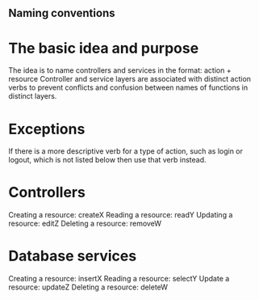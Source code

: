 ## Naming conventions

# The basic idea and purpose

The idea is to name controllers and services in the format: action + resource
Controller and service layers are associated with distinct action verbs
to prevent conflicts and confusion between names of functions in distinct layers.

# Exceptions

If there is a more descriptive verb for a type of action,
such as login or logout, which is not listed below
then use that verb instead.

# Controllers

Creating a resource: createX
Reading a resource: readY
Updating a resource: editZ
Deleting a resource: removeW

# Database services

Creating a resource: insertX
Reading a resource: selectY
Update a resource: updateZ
Deleting a resource: deleteW
